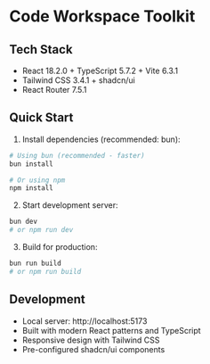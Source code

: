 # Code Workspace Toolkit

## Tech Stack
- React 18.2.0 + TypeScript 5.7.2 + Vite 6.3.1
- Tailwind CSS 3.4.1 + shadcn/ui
- React Router 7.5.1

## Quick Start

1. Install dependencies (recommended: bun):
```bash
# Using bun (recommended - faster)
bun install

# Or using npm
npm install
```

2. Start development server:
```bash
bun dev
# or npm run dev
```

3. Build for production:
```bash
bun run build
# or npm run build
```

## Development
- Local server: http://localhost:5173
- Built with modern React patterns and TypeScript
- Responsive design with Tailwind CSS
- Pre-configured shadcn/ui components
